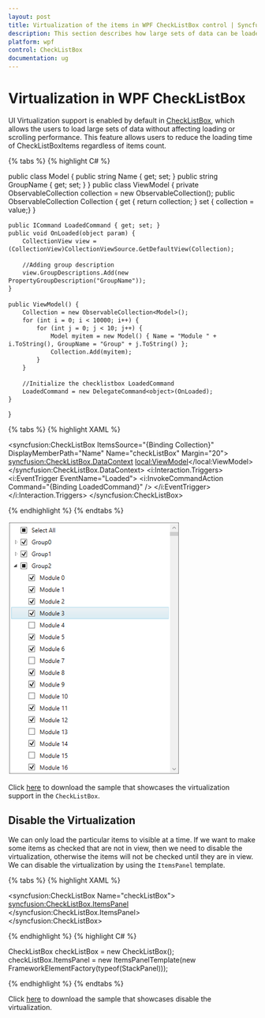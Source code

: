 ```yaml
---
layout: post
title: Virtualization of the items in WPF CheckListBox control | Syncfusion
description: This section describes how large sets of data can be loaded in CheckListBox control using Virtualization.
platform: wpf
control: CheckListBox
documentation: ug
---
```


# Virtualization in WPF CheckListBox

UI Virtualization support is enabled by default in [CheckListBox](https://www.syncfusion.com/wpf-ui-controls/CheckedListBox), which allows the users to load large sets of data without affecting loading or scrolling performance. This feature allows users to reduce the loading time of CheckListBoxItems regardless of items count.

{% tabs %}
{% highlight C# %}

public class Model {
    public string Name { get; set; }
    public string GroupName { get; set; }
}
public class ViewModel {
    private ObservableCollection<Model> collection = new ObservableCollection<Model>();
    public ObservableCollection<Model> Collection {
        get { return collection; }
        set { collection = value;}
    }

    public ICommand LoadedCommand { get; set; }
    public void OnLoaded(object param) {
        CollectionView view = (CollectionView)CollectionViewSource.GetDefaultView(Collection);

        //Adding group description
        view.GroupDescriptions.Add(new PropertyGroupDescription("GroupName"));
    }

    public ViewModel() {
        Collection = new ObservableCollection<Model>();
        for (int i = 0; i < 10000; i++) {
            for (int j = 0; j < 10; j++) {
                Model myitem = new Model() { Name = "Module " + i.ToString(), GroupName = "Group" + j.ToString() };
                Collection.Add(myitem);
            }
        }

        //Initialize the checklistbox LoadedCommand
        LoadedCommand = new DelegateCommand<object>(OnLoaded);
    }
}

{% tabs %}
{% highlight XAML %}

<syncfusion:CheckListBox ItemsSource="{Binding Collection}"
                         DisplayMemberPath="Name" 
                         Name="checkListBox"
                         Margin="20">
    <syncfusion:CheckListBox.DataContext>
        <local:ViewModel></local:ViewModel>
    </syncfusion:CheckListBox.DataContext>
    <i:Interaction.Triggers>
        <i:EventTrigger EventName="Loaded">
            <i:InvokeCommandAction Command="{Binding LoadedCommand}" />
        </i:EventTrigger>
    </i:Interaction.Triggers>
</syncfusion:CheckListBox>

{% endhighlight %}
{% endtabs %}

![CheckListBox in the Virtualization mode](Virtualization_images/Virtualization.png)

Click [here](https://github.com/SyncfusionExamples/wpf-checked-listbox-examples/tree/master/Samples/Virtualization) to download the sample that showcases the virtualization support in the `CheckListBox`.

## Disable the Virtualization

We can only load the particular items to visible at a time. If we want to make some items as checked that are not in view, then we need to disable the virtualization, otherwise the items will not be checked until they are in view. We can disable the virtualization by using the `ItemsPanel` template.

{% tabs %}
{% highlight XAML %}

<syncfusion:CheckListBox Name="checkListBox">
    <syncfusion:CheckListBox.ItemsPanel>
        <ItemsPanelTemplate>
            <StackPanel></StackPanel>
        </ItemsPanelTemplate>
    </syncfusion:CheckListBox.ItemsPanel>      
</syncfusion:CheckListBox>

{% endhighlight %}
{% highlight C# %}

CheckListBox checkListBox = new CheckListBox();
checkListBox.ItemsPanel = new ItemsPanelTemplate(new FrameworkElementFactory(typeof(StackPanel)));

{% endhighlight %}
{% endtabs %}

Click [here](https://github.com/SyncfusionExamples/wpf-checked-listbox-examples/tree/master/Samples/CheckItem-By-Property) to download the sample that showcases disable the virtualization.